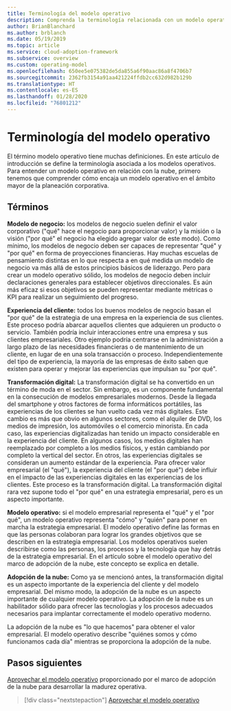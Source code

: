 ```yaml
---
title: Terminología del modelo operativo
description: Comprenda la terminología relacionada con un modelo operativo.
author: BrianBlanchard
ms.author: brblanch
ms.date: 05/19/2019
ms.topic: article
ms.service: cloud-adoption-framework
ms.subservice: overview
ms.custom: operating-model
ms.openlocfilehash: 650ee5e075382de5da855a6f90aac86a8f4706b7
ms.sourcegitcommit: 2362fb3154a91aa421224ffdb2cc632d982b129b
ms.translationtype: HT
ms.contentlocale: es-ES
ms.lasthandoff: 01/28/2020
ms.locfileid: "76801212"
---
```

# <a name="operating-model-terminology"></a>Terminología del modelo operativo

El término modelo operativo tiene muchas definiciones. En este artículo de introducción se define la terminología asociada a los modelos operativos. Para entender un modelo operativo en relación con la nube, primero tenemos que comprender cómo encaja un modelo operativo en el ámbito mayor de la planeación corporativa.

## <a name="terms"></a>Términos

**Modelo de negocio:** los modelos de negocio suelen definir el valor corporativo ("qué" hace el negocio para proporcionar valor) y la misión o la visión ("por qué" el negocio ha elegido agregar valor de este modo). Como mínimo, los modelos de negocio deben ser capaces de representar "qué" y "por qué" en forma de proyecciones financieras. Hay muchas escuelas de pensamiento distintas en lo que respecta a en qué medida un modelo de negocio va más allá de estos principios básicos de liderazgo. Pero para crear un modelo operativo sólido, los modelos de negocio deben incluir declaraciones generales para establecer objetivos direccionales. Es aún más eficaz si esos objetivos se pueden representar mediante métricas o KPI para realizar un seguimiento del progreso.

**Experiencia del cliente:** todos los buenos modelos de negocio basan el "por qué" de la estrategia de una empresa en la experiencia de sus clientes. Este proceso podría abarcar aquellos clientes que adquieren un producto o servicio. También podría incluir interacciones entre una empresa y sus clientes empresariales. Otro ejemplo podría centrarse en la administración a largo plazo de las necesidades financieras o de mantenimiento de un cliente, en lugar de en una sola transacción o proceso. Independientemente del tipo de experiencia, la mayoría de las empresas de éxito saben que existen para operar y mejorar las experiencias que impulsan su "por qué".

**Transformación digital:** La transformación digital se ha convertido en un término de moda en el sector. Sin embargo, es un componente fundamental en la consecución de modelos empresariales modernos. Desde la llegada del smartphone y otros factores de forma informáticos portátiles, las experiencias de los clientes se han vuelto cada vez más digitales. Este cambio es más que obvio en algunos sectores, como el alquiler de DVD, los medios de impresión, los automóviles o el comercio minorista. En cada caso, las experiencias digitalizadas han tenido un impacto considerable en la experiencia del cliente. En algunos casos, los medios digitales han reemplazado por completo a los medios físicos, y están cambiando por completo la vertical del sector. En otros, las experiencias digitales se consideran un aumento estándar de la experiencia. Para ofrecer valor empresarial (el "qué"), la experiencia del cliente (el "por qué") debe influir en el impacto de las experiencias digitales en las experiencias de los clientes. Este proceso es la transformación digital. La transformación digital rara vez supone todo el "por qué" en una estrategia empresarial, pero es un aspecto importante.

**Modelo operativo:** si el modelo empresarial representa el "qué" y el "por qué", un modelo operativo representa "cómo" y "quién" para poner en marcha la estrategia empresarial. El modelo operativo define las formas en que las personas colaboran para lograr los grandes objetivos que se describen en la estrategia empresarial. Los modelos operativos suelen describirse como las personas, los procesos y la tecnología que hay detrás de la estrategia empresarial. En el artículo sobre el modelo operativo del marco de adopción de la nube, este concepto se explica en detalle.

**Adopción de la nube:** Como ya se mencionó antes, la transformación digital es un aspecto importante de la experiencia del cliente y del modelo empresarial. Del mismo modo, la adopción de la nube es un aspecto importante de cualquier modelo operativo. La adopción de la nube es un habilitador sólido para ofrecer las tecnologías y los procesos adecuados necesarios para implantar correctamente el modelo operativo moderno.

La adopción de la nube es "lo que hacemos" para obtener el valor empresarial. El modelo operativo describe "quiénes somos y cómo funcionamos cada día" mientras se proporciona la adopción de la nube.

## <a name="next-steps"></a>Pasos siguientes

[Aprovechar el modelo operativo](./index.md) proporcionado por el marco de adopción de la nube para desarrollar la madurez operativa.

> [!div class="nextstepaction"]
> [Aprovechar el modelo operativo](./index.md)
